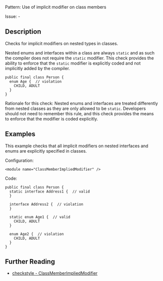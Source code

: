 Pattern: Use of implicit modifier on class members

Issue: -

## Description

Checks for implicit modifiers on nested types in classes. 

Nested enums and interfaces within a class are always `static` and as such the compiler does not require the `static` modifier. This check provides the ability to enforce that the `static` modifier is explicitly coded and not implicitly added by the compiler.
    
    
    public final class Person {
      enum Age {  // violation
        CHILD, ADULT
      }
    }
            

Rationale for this check: Nested enums and interfaces are treated differently from nested classes as they are only allowed to be `static`. Developers should not need to remember this rule, and this check provides the means to enforce that the modifier is coded explicitly. 

## Examples

This example checks that all implicit modifiers on nested interfaces and enums are explicitly specified in classes. 

Configuration: 
    
    
    <module name="ClassMemberImpliedModifier" />
            

Code: 
    
    
    public final class Person {
      static interface Address1 {  // valid
      }
    
      interface Address2 {  // violation
      }
    
      static enum Age1 {  // valid
        CHILD, ADULT
      }
    
      enum Age2 {  // violation
        CHILD, ADULT
      }
    }

## Further Reading

* [checkstyle - ClassMemberImpliedModifier](https://checkstyle.sourceforge.io/checks/modifier/classmemberimpliedmodifier.html#ClassMemberImpliedModifier)